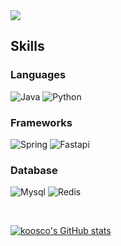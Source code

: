 <a href="https://github.com/devxb/gitanimals">
  <img src="https://render.gitanimals.org/farms/koosco"/>
</a>

## Skills
### Languages
![Java](https://img.shields.io/badge/java-4C7491.svg?style=for-the-badge&logo=java&logoColor=white)
![Python](https://img.shields.io/badge/python-3776AB.svg?style=for-the-badge&logo=python&logoColor=white)

### Frameworks
![Spring](https://img.shields.io/badge/spring-6DB33F.svg?style=for-the-badge&logo=spring&logoColor=white)
![Fastapi](https://img.shields.io/badge/fastapi-009184.svg?style=for-the-badge&logo=fastapi&logoColor=white)

### Database
![Mysql](https://img.shields.io/badge/mysql-42759C.svg?style=for-the-badge&logo=mysql&logoColor=white)
![Redis](https://img.shields.io/badge/redis-D12E26.svg?style=for-the-badge&logo=redis&logoColor=white)

<br>

[![koosco's GitHub stats](https://github-readme-stats.vercel.app/api?username=koosco)](https://github.com/koosco/github-readme-stats)


<!--
**koosco/koosco** is a ✨ _special_ ✨ repository because its `README.md` (this file) appears on your GitHub profile.

Here are some ideas to get you started:

- 🔭 I’m currently working on ...
- 🌱 I’m currently learning ...
- 👯 I’m looking to collaborate on ...
- 🤔 I’m looking for help with ...
- 💬 Ask me about ...
- 📫 How to reach me: ...
- 😄 Pronouns: ...
- ⚡ Fun fact: ...
-->
